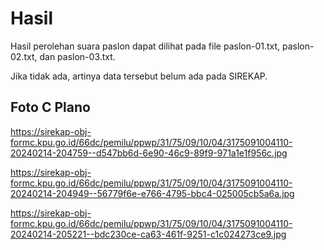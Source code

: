 # Hasil

Hasil perolehan suara paslon dapat dilihat pada file paslon-01.txt, paslon-02.txt, dan paslon-03.txt.

Jika tidak ada, artinya data tersebut belum ada pada SIREKAP.

## Foto C Plano

https://sirekap-obj-formc.kpu.go.id/66dc/pemilu/ppwp/31/75/09/10/04/3175091004110-20240214-204759--d547bb6d-6e90-46c9-89f9-971a1e1f956c.jpg

https://sirekap-obj-formc.kpu.go.id/66dc/pemilu/ppwp/31/75/09/10/04/3175091004110-20240214-204949--56779f6e-e766-4795-bbc4-025005cb5a6a.jpg

https://sirekap-obj-formc.kpu.go.id/66dc/pemilu/ppwp/31/75/09/10/04/3175091004110-20240214-205221--bdc230ce-ca63-461f-9251-c1c024273ce9.jpg
